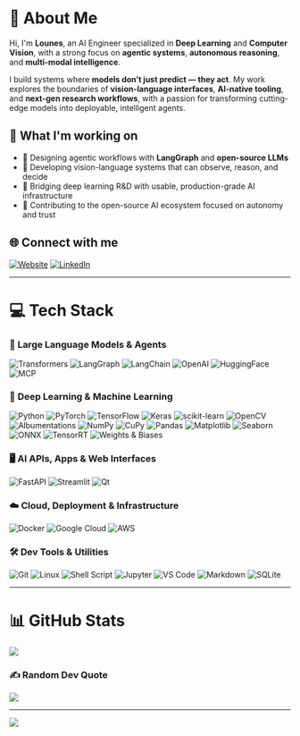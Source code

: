 # 👋 About Me

Hi, I'm **Lounes**, an AI Engineer specialized in **Deep Learning** and **Computer Vision**, with a strong focus on **agentic systems**, **autonomous reasoning**, and **multi-modal intelligence**.

I build systems where **models don’t just predict — they act**. My work explores the boundaries of **vision-language interfaces**, **AI-native tooling**, and **next-gen research workflows**, with a passion for transforming cutting-edge models into deployable, intelligent agents.

## 🚀 What I'm working on

* 🧠 Designing agentic workflows with **LangGraph** and **open-source LLMs**
* 🧭 Developing vision-language systems that can observe, reason, and decide
* 🧪 Bridging deep learning R\&D with usable, production-grade AI infrastructure
* 🤝 Contributing to the open-source AI ecosystem focused on autonomy and trust

## 🌐 Connect with me
[![Website](https://img.shields.io/badge/Website-%23000000.svg?style=for-the-badge&logo=About.me&logoColor=white)](https://lounesallioui.com)
[![LinkedIn](https://img.shields.io/badge/LinkedIn-%230077B5.svg?style=for-the-badge\&logo=linkedin\&logoColor=white)](https://www.linkedin.com/in/lounes-allioui)

---


# 💻 Tech Stack

### 🧠 **Large Language Models & Agents**

![Transformers](https://img.shields.io/badge/Transformers-ffce00?style=for-the-badge\&logo=huggingface\&logoColor=black)
![LangGraph](https://img.shields.io/badge/LangGraph-007ACC?style=for-the-badge\&logo=graphql\&logoColor=white)
![LangChain](https://img.shields.io/badge/LangChain-000000?style=for-the-badge\&logo=chainlink\&logoColor=white)
![OpenAI](https://img.shields.io/badge/OpenAI-412991?style=for-the-badge\&logo=openai\&logoColor=white)
![HuggingFace](https://img.shields.io/badge/HuggingFace-FCC624?style=for-the-badge\&logo=huggingface\&logoColor=black)
![MCP](https://img.shields.io/badge/MCP-4B0082?style=for-the-badge&logo=data&logoColor=white)


### 🧬 **Deep Learning & Machine Learning**

![Python](https://img.shields.io/badge/python-3670A0?style=for-the-badge\&logo=python\&logoColor=ffdd54)
![PyTorch](https://img.shields.io/badge/PyTorch-EE4C2C?style=for-the-badge\&logo=PyTorch\&logoColor=white)
![TensorFlow](https://img.shields.io/badge/TensorFlow-FF6F00?style=for-the-badge\&logo=TensorFlow\&logoColor=white)
![Keras](https://img.shields.io/badge/Keras-D00000?style=for-the-badge\&logo=Keras\&logoColor=white)
![scikit-learn](https://img.shields.io/badge/scikit--learn-%23F7931E.svg?style=for-the-badge\&logo=scikit-learn\&logoColor=white)
![OpenCV](https://img.shields.io/badge/OpenCV-5C3EE8?style=for-the-badge\&logo=opencv\&logoColor=white)
![Albumentations](https://img.shields.io/badge/Albumentations-FFC107?style=for-the-badge\&logo=python\&logoColor=black)
![NumPy](https://img.shields.io/badge/NumPy-013243?style=for-the-badge\&logo=numpy\&logoColor=white)
![CuPy](https://img.shields.io/badge/CuPy-00BFFF?style=for-the-badge&logo=python&logoColor=white)
![Pandas](https://img.shields.io/badge/Pandas-150458?style=for-the-badge\&logo=pandas\&logoColor=white)
![Matplotlib](https://img.shields.io/badge/Matplotlib-11557C?style=for-the-badge\&logo=matplotlib\&logoColor=white)
![Seaborn](https://img.shields.io/badge/Seaborn-3776AB?style=for-the-badge\&logo=python\&logoColor=white)
![ONNX](https://img.shields.io/badge/ONNX-2C3E50?style=for-the-badge\&logo=onnx\&logoColor=white)
![TensorRT](https://img.shields.io/badge/TensorRT-76B900?style=for-the-badge\&logo=nvidia\&logoColor=white)
![Weights & Biases](https://img.shields.io/badge/W\&B-FFBE00?style=for-the-badge\&logo=weightsandbiases\&logoColor=black)


### 🖥️ **AI APIs, Apps & Web Interfaces**

![FastAPI](https://img.shields.io/badge/FastAPI-005571?style=for-the-badge\&logo=fastapi)
![Streamlit](https://img.shields.io/badge/Streamlit-FF4B4B?style=for-the-badge\&logo=streamlit\&logoColor=white)
![Qt](https://img.shields.io/badge/Qt-41CD52?style=for-the-badge\&logo=qt\&logoColor=white)


### ☁️ **Cloud, Deployment & Infrastructure**

![Docker](https://img.shields.io/badge/docker-2496ED?style=for-the-badge\&logo=docker\&logoColor=white)
![Google Cloud](https://img.shields.io/badge/Google_Cloud-4285F4?style=for-the-badge\&logo=googlecloud\&logoColor=white)
![AWS](https://img.shields.io/badge/AWS-232F3E?style=for-the-badge\&logo=amazon-aws\&logoColor=white)


### 🛠️ **Dev Tools & Utilities**

![Git](https://img.shields.io/badge/Git-F05032?style=for-the-badge\&logo=git\&logoColor=white)
![Linux](https://img.shields.io/badge/Linux-FCC624?style=for-the-badge\&logo=linux\&logoColor=black)
![Shell Script](https://img.shields.io/badge/shell_script-%23121011.svg?style=for-the-badge\&logo=gnu-bash\&logoColor=white)
![Jupyter](https://img.shields.io/badge/Jupyter-F37626?style=for-the-badge\&logo=Jupyter\&logoColor=white)
![VS Code](https://img.shields.io/badge/VS%20Code-007ACC?style=for-the-badge\&logo=visual-studio-code\&logoColor=white)
![Markdown](https://img.shields.io/badge/markdown-%23000000.svg?style=for-the-badge\&logo=markdown\&logoColor=white)
![SQLite](https://img.shields.io/badge/sqlite-%2307405e.svg?style=for-the-badge\&logo=sqlite\&logoColor=white)

---

# 📊 GitHub Stats

![](https://github-readme-streak-stats.herokuapp.com/?user=lounesAl\&theme=dark\&hide_border=false)<br/>

### ✍️ Random Dev Quote

![](https://quotes-github-readme.vercel.app/api?type=horizontal\&theme=radical)

---

[![](https://visitcount.itsvg.in/api?id=lounesAl\&icon=0\&color=0)](https://visitcount.itsvg.in)
